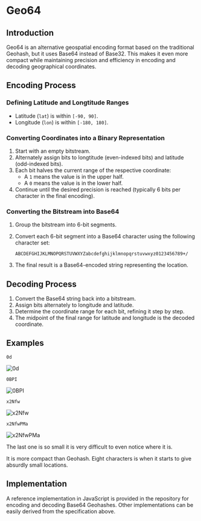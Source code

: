 
# Geo64

## Introduction

Geo64 is an alternative geospatial encoding format based on the traditional Geohash, but it uses Base64 instead of Base32. This makes it even more compact while maintaining precision and efficiency in encoding and decoding geographical coordinates.

## Encoding Process

### Defining Latitude and Longtitude Ranges

-   Latitude (`lat`) is within `[-90, 90]`.
-   Longitude (`lon`) is within `[-180, 180]`.

### Converting Coordinates into a Binary Representation

1.  Start with an empty bitstream.
2.  Alternately assign bits to longtitude (even-indexed bits) and latitude (odd-indexed bits).
3.  Each bit halves the current range of the respective coordinate:
    -   A `1` means the value is in the upper half.
    -   A `0` means the value is in the lower half.
4.  Continue until the desired precision is reached (typically 6 bits per character in the final encoding).

### Converting the Bitstream into Base64

1.  Group the bitstream into 6-bit segments.
2.  Convert each 6-bit segment into a Base64 character using the following character set:
    
    ```
    ABCDEFGHIJKLMNOPQRSTUVWXYZabcdefghijklmnopqrstuvwxyz0123456789+/
    ```
    
3.  The final result is a Base64-encoded string representing the location.

## Decoding Process

1.  Convert the Base64 string back into a bitstream.
2.  Assign bits alternately to longitude and latitude.
3.  Determine the coordinate range for each bit, refining it step by step.
4.  The midpoint of the final range for latitude and longitude is the decoded coordinate.

## Examples
`0d`

![0d](https://github.com/user-attachments/assets/9b0e04c7-44c8-4569-a5d1-a781ca5499ca)

`0BPI`

![0BPI](https://github.com/user-attachments/assets/570d23e5-bf08-4e8b-bfbf-5d939fd6a944)

`x2Nfw`

![x2Nfw](https://github.com/user-attachments/assets/cac1b7d1-08ad-4bf7-89c4-75782b91a013)

`x2NfwPMa`

![x2NfwPMa](https://github.com/user-attachments/assets/3f65913a-4eb1-497f-970d-32f52d7e4f4e)

The last one is so small it is very difficult to even notice where it is.

It is more compact than Geohash. Eight characters is when it starts to give absurdly small locations. 


## Implementation

A reference implementation in JavaScript is provided in the repository for encoding and decoding Base64 Geohashes. Other implementations can be easily derived from the specification above.
